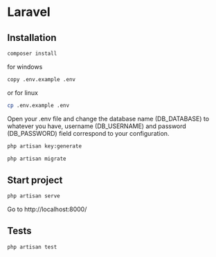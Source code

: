 # Laravel

## Installation


```bash
composer install
```
for windows
```bash
copy .env.example .env
```
or for linux
```bash
cp .env.example .env
```
Open your .env file and change the database name (DB_DATABASE) to whatever you have, username (DB_USERNAME) and password (DB_PASSWORD) field correspond to your configuration.

```bash
php artisan key:generate
```
```bash
php artisan migrate
```
## Start project

```bash
php artisan serve
```
Go to http://localhost:8000/

## Tests
```bash
php artisan test
```